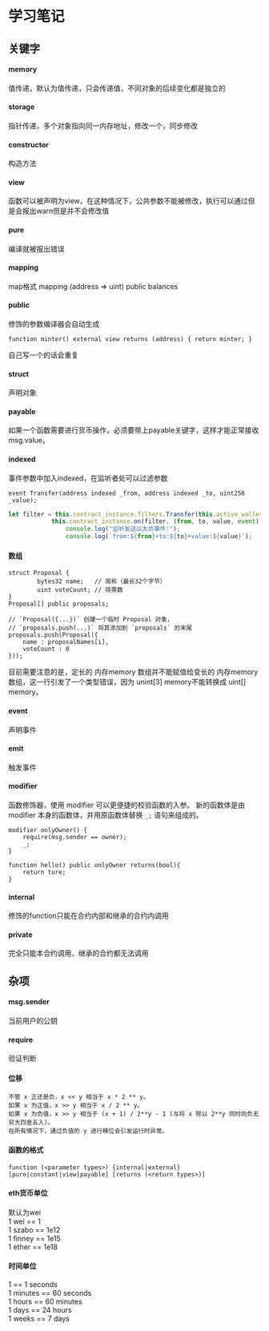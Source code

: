 # 学习笔记
## 关键字
#### memory
值传递，默认为值传递，只会传递值，不同对象的后续变化都是独立的
#### storage
指针传递，多个对象指向同一内存地址，修改一个，同步修改
#### constructor
构造方法
#### view
函数可以被声明为view，在这种情况下，公共参数不能被修改，执行可以通过但是会报出warn但是并不会修改值
#### pure
编译就被报出错误
#### mapping 
map格式
mapping (address => uint) public balances
#### public
修饰的参数编译器会自动生成
``` sol
function minter() external view returns (address) { return minter; }
```
自己写一个的话会重复
#### struct
声明对象
#### payable
如果一个函数需要进行货币操作，必须要带上payable关键字，这样才能正常接收msg.value。

#### indexed
事件参数中加入indexed，在监听者处可以过滤参数
``` sol
event Transfer(address indexed _from, address indexed _to, uint256 _value);
```
``` js
let filter = this.contract_instance.filters.Transfer(this.active_wallet.address, null，null);
            this.contract_instance.on(filter, (from, to, value, event) => {
                console.log("监听发送以太坊事件:");
                console.log(`from:${from}+to:${to}+value:${value}`);
```

#### 数组
``` sol
struct Proposal {
        bytes32 name;   // 简称（最长32个字节）
        uint voteCount; // 得票数
}
Proposal[] public proposals;

// `Proposal({...})` 创建一个临时 Proposal 对象，
// `proposals.push(...)` 将其添加到 `proposals` 的末尾
proposals.push(Proposal({
    name : proposalNames[i],
    voteCount : 0
}));
```
目前需要注意的是，定长的 内存memory 数组并不能赋值给变长的 内存memory 数组，这一行引发了一个类型错误，因为 unint[3] memory不能转换成 uint[] memory。
#### event
声明事件
#### emit
触发事件
#### modifier
函数修饰器，使用 modifier 可以更便捷的校验函数的入参。
新的函数体是由 modifier 本身的函数体，并用原函数体替换 `_;` 语句来组成的。
```sol
modifier onlyOwner() {
    require(msg.sender == owner);
    _;
} 
  
function hello() public onlyOwner returns(bool){
    return ture;
}
```
#### internal
修饰的function只能在合约内部和继承的合约内调用
#### private
完全只能本合约调用，继承的合约都无法调用
## 杂项
#### msg.sender
当前用户的公钥
#### require
验证判断
#### 位移
```sol
不管 x 正还是负，x << y 相当于 x * 2 ** y。
如果 x 为正值，x >> y 相当于 x / 2 ** y。
如果 x 为负值，x >> y 相当于 (x + 1) / 2**y - 1 (与将 x 除以 2**y 同时向负无穷大四舍五入)。
在所有情况下，通过负值的 y 进行移位会引发运行时异常。
```
#### 函数的格式
```sol
function (<parameter types>) {internal|external} [pure|constant|view|payable] [returns (<return types>)]
```
#### eth货币单位
默认为wei<br>
1 wei == 1 <br>
1 szabo == 1e12<br>
1 finney == 1e15<br>
1 ether == 1e18<br>
#### 时间单位
1 == 1 seconds<br>
1 minutes == 60 seconds<br>
1 hours == 60 minutes<br>
1 days == 24 hours<br>
1 weeks == 7 days<br>
